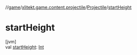 //[game](../../../index.md)/[xlitekt.game.content.projectile](../index.md)/[Projectile](index.md)/[startHeight](start-height.md)

# startHeight

[jvm]\
val [startHeight](start-height.md): [Int](https://kotlinlang.org/api/latest/jvm/stdlib/kotlin/-int/index.html)
